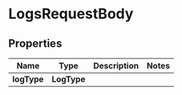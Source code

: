 

# LogsRequestBody


## Properties

| Name | Type | Description | Notes |
|------------ | ------------- | ------------- | -------------|
|**logType** | **LogType** |  |  |



